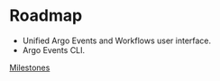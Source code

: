 # Roadmap

- Unified Argo Events and Workflows user interface.
- Argo Events CLI.

[Milestones](https://github.com/nholuongut/argo-events/milestones)